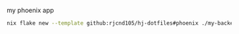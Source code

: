 my phoenix app


```sh
nix flake new --template github:rjcnd105/hj-dotfiles#phoenix ./my-backend
```
